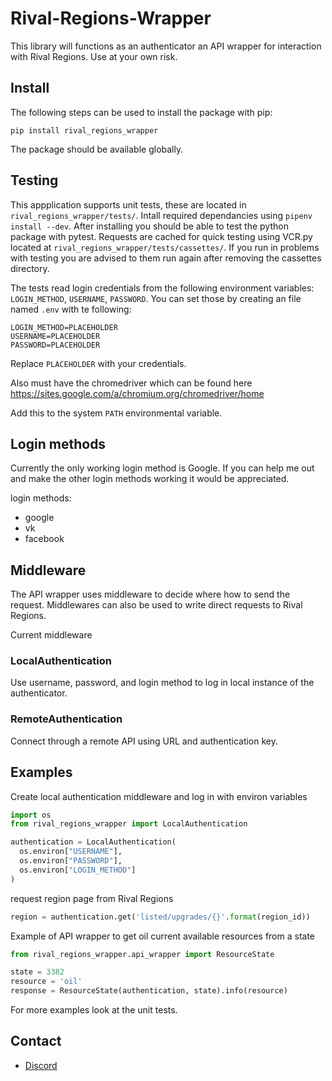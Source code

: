 # Rival-Regions-Wrapper
This library will functions as an authenticator an API wrapper for interaction with Rival Regions.
Use at your own risk.

## Install
The following steps can be used to install the package with pip:

```
pip install rival_regions_wrapper
```

The package should be available globally.

## Testing
This appplication supports unit tests, these are located in `rival_regions_wrapper/tests/`.
Intall required dependancies using `pipenv install --dev`.
After installing you should be able to test the python package with pytest.
Requests are cached for quick testing using VCR.py located at `rival_regions_wrapper/tests/cassettes/`.
If you run in problems with testing you are advised to them run again after removing the cassettes directory.

The tests read login credentials from the following environment variables:
`LOGIN_METHOD`, `USERNAME`, `PASSWORD`.
You can set those by creating an file named `.env` with te following:

```
LOGIN_METHOD=PLACEHOLDER
USERNAME=PLACEHOLDER
PASSWORD=PLACEHOLDER
```

Replace `PLACEHOLDER` with your credentials.

Also must have the chromedriver which can be found here https://sites.google.com/a/chromium.org/chromedriver/home 

Add this to the system `PATH` environmental variable.

## Login methods
Currently the only working login method is Google.
If you can help me out and make the other login methods working it would be appreciated. 

login methods:

- google
- vk
- facebook

## Middleware
The API wrapper uses middleware to decide where how to send the request.
Middlewares can also be used to write direct requests to Rival Regions.

Current middleware

### LocalAuthentication
Use username, password, and login method to log in local instance of the authenticator.

### RemoteAuthentication
Connect through a remote API using URL and authentication key.

## Examples
Create local authentication middleware and log in with environ variables
```python
import os
from rival_regions_wrapper import LocalAuthentication

authentication = LocalAuthentication(
  os.environ["USERNAME"],
  os.environ["PASSWORD"],
  os.environ["LOGIN_METHOD"]
)
```

request region page from Rival Regions
```python
region = authentication.get('listed/upgrades/{}'.format(region_id))
```

Example of API wrapper to get oil current available resources from a state
```python
from rival_regions_wrapper.api_wrapper import ResourceState

state = 3382
resource = 'oil'
response = ResourceState(authentication, state).info(resource)
```

For more examples look at the unit tests.

## Contact
* [Discord](https://discord.gg/6fzHtJM)
